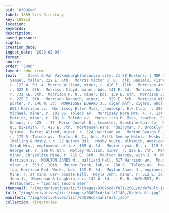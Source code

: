 ```yaml
---
pid: '03096cd'
label: 1889 City Directory
key: 1889cd
location: 
keywords: 
description: 
named_persons: 
rights: 
creation_date: 
ingest_date: '2023-08-09'
format: 
source: 
order: '3096'
layout: cmhc_item
text: '   Steel & Van Valkenburghtnecos:in city. 21-28 Bostonsi | MOR 188 MOY *  Morris
  Samuel, tailor, 222 E. 6th.  Morris Victor J. D., clk, Daniels, Fisher & Smith,
  r. 122 W. 3d. 4  Morris William, miner, r. 418 E. 11th.  Morrison Arundel, miner,
  r. 622 E. 6th.  Morrison Cloyd, miner, bds. 141 E. 3d.  Morrison Daniel, miner,
  r. 731 KE. 5th.  Morrison H. N., miner, bds. 139 E. 6th.  Morrison John, miner,
  r. 225 E. 5th.  Morrison Kenneth, miner, r. 329 E. 5th.  Morrison William, cold,
  porter, r. 146 W. 3d.  MORRISSEY EDWARD J., cigar mnfr, cigars, whol. and re- tail,
  6014 Harrison av.  Morrissey Ellen Miss, _housekpr, Elk Club, r. 203 W. 5th.  Morrissey
  Michael, miner, r. 101 8S. Toledo av.  Morrissey Nora Mrs. +, 7. 134 W. 8th.  Morrissey
  Patrick, miner, r. 101 8. Toledo av.  Morse irra M. Mies, teacher, Carbonate Hill
  School, r. 425  . Tt  Morse Joseph B., teamster, Sunshine Coal Co.  Morse Robert
  Q., biksmith, r. 425 E. 7th.  Mortensen Hans, "dairyman, r. Brooklyn Heights, foot
  Spruce.  Morton Alfred, miner, r. 124 Harrison av.  Morton George P., teamster,
  r. 172 S. Toledo av.  Morton H. C., bds. Fifth Avenue Hotel.  Mosby John s., Jr.,
  (Walling & Mosby,) r. 22 Quincy Bik.  Mosby Kuute, plksmith, American Smelter.  Mosher
  Sarah Mrs., employment office, 105 W. 3d.  Mosier Lyman B., r. 119 S. Toledo av.  Motley
  George EF, r. 206 W. 6th.  Motley William, miner, r. 226 E. 7th.  Motz Thomas B.,
  miner, Chrysolite Mine, r. 715 E. 6th.  Moulton Harvey, with J. M. Moulton, r. 617
  Harrison av.  MOULTON JAMES M., billiard hall, 617 Harrison av.  Mounson Nels C.,
  miner, r. 513 E. 10th.  Mourey Frank, lab, r. 200 S. ‘Toledo av.  Moylan James,
  lab, Harrison Red. Works, bds. 139 E. 3d.  Moylan James J., engineer, Carbonate
  Mine, r. at mine, Car- bonate Hill.  Moyle John, miner, r. 512 E. 3d.  Moynahan
  John J., (Moynahan & Laughlin,) r. 142 W. 3d.  . E. B. HAYHURST, P: ‘iet Commercial
  Restaurant, ~ “ios ast secona seen”      '
thumbnail: "/img/derivatives/iiif/images/03096cd/full/250,/0/default.jpg"
full: "/img/derivatives/iiif/images/03096cd/full/1140,/0/default.jpg"
manifest: "/img/derivatives/iiif/03096cd/manifest.json"
collection: directories
---
```

